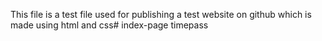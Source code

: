 This file is a test file used for publishing a test website on github which is made using html and css# index-page
timepass

